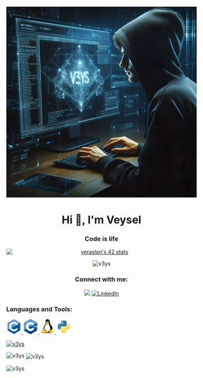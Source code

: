 ![MasterHead](https://raw.githubusercontent.com/v3ys/v3ys/main/_ff82439e-961c-47ef-8cac-94fd532bd1de%20(1).jpeg)
<h1 align="center">Hi 👋, I'm Veysel</h1>
<h3 align="center">Code is life</h3>

 <!-- 42 Profile -->
<p align="center">
  <a href="https://github.com/oakoudad/badge42">
    <img src="https://badge.mediaplus.ma/greenbinary/veraslan?1337Badge=off&UM6P=off" alt="veraslan's 42 stats" style="display: block; margin: auto;" />
  </a>
</p>

 <!-- Profil view -->
<p align="center"> <img src="https://komarev.com/ghpvc/?username=v3ys&label=Profile%20views&color=0e75b6&style=flat" alt="v3ys" /> </p>

 <!-- connect-->
<h3 align="center">Connect with me: </h3>
<p align="center">
  <a href="mailto:veyselv6@gmail.com" style="background-color: #FFFFFF; color: #000000;"><img src="https://img.shields.io/badge/E--posta-veyselv6%40gmail.com-red" /></a>
  <a href="[(https://www.linkedin.com/in/veysel-eraslan-v3ys/)]"><img src="https://img.shields.io/badge/LinkedIn-Profile-blue?style=social&logo=linkedin" alt="LinkedIn" /></a>
</p>

<!-- language images-->
<h3 align="left">Languages and Tools:</h3>
<p align="left"> <a href="https://www.cprogramming.com/" target="_blank" rel="noreferrer"> <img src="https://raw.githubusercontent.com/devicons/devicon/master/icons/c/c-original.svg" alt="c" width="40" height="40"/> </a> <a href="https://www.w3schools.com/cpp/" target="_blank" rel="noreferrer"> <img src="https://raw.githubusercontent.com/devicons/devicon/master/icons/cplusplus/cplusplus-original.svg" alt="cplusplus" width="40" height="40"/> </a> <a href="https://www.linux.org/" target="_blank" rel="noreferrer"> <img src="https://raw.githubusercontent.com/devicons/devicon/master/icons/linux/linux-original.svg" alt="linux" width="40" height="40"/> </a> <a 
a href="https://www.python.org" target="_blank" rel="noreferrer"> <img src="https://raw.githubusercontent.com/devicons/devicon/master/icons/python/python-original.svg" alt="python" width="40" height="40"/> </a> </p>

 
<p align="left"> <a href="https://github.com/ryo-ma/github-profile-trophy"><img src="https://github-profile-trophy.vercel.app/?username=v3ys" alt="v3ys" /></a> </p>

<!-- most use language-->
<p><img align="left" src="https://github-readme-stats.vercel.app/api/top-langs?username=v3ys&show_icons=true&locale=en&layout=compact" alt="v3ys" /></p>

<p>&nbsp;<img align="center" src="https://github-readme-stats.vercel.app/api?username=v3ys&show_icons=true&locale=en" alt="v3ys" /></p>

<p><img align="center"src="https://github-readme-streak-stats.herokuapp.com/?user=v3ys&" alt="v3ys" /></p>
